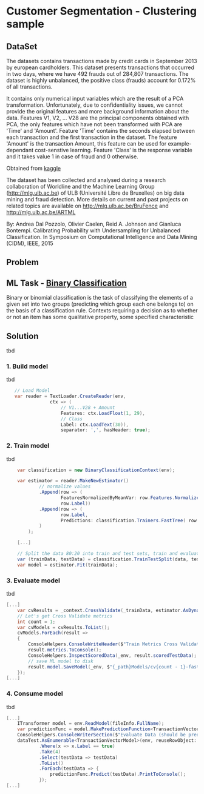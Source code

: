 # Customer Segmentation - Clustering sample

## DataSet

The datasets contains transactions made by credit cards in September 2013 by european cardholders. This dataset presents transactions that occurred in two days, where we have 492 frauds out of 284,807 transactions. The dataset is highly unbalanced, the positive class (frauds) account for 0.172% of all transactions.

It contains only numerical input variables which are the result of a PCA transformation. Unfortunately, due to confidentiality issues, we cannot provide the original features and more background information about the data. Features V1, V2, ... V28 are the principal components obtained with PCA, the only features which have not been transformed with PCA are 'Time' and 'Amount'. Feature 'Time' contains the seconds elapsed between each transaction and the first transaction in the dataset. The feature 'Amount' is the transaction Amount, this feature can be used for example-dependant cost-senstive learning. Feature 'Class' is the response variable and it takes value 1 in case of fraud and 0 otherwise.

Obtained from [kaggle](https://www.kaggle.com/mlg-ulb/creditcardfraud)

The dataset has been collected and analysed during a research collaboration of Worldline and the Machine Learning Group (http://mlg.ulb.ac.be) of ULB (Université Libre de Bruxelles) on big data mining and fraud detection. More details on current and past projects on related topics are available on http://mlg.ulb.ac.be/BruFence and http://mlg.ulb.ac.be/ARTML

By: Andrea Dal Pozzolo, Olivier Caelen, Reid A. Johnson and Gianluca Bontempi. Calibrating Probability with Undersampling for Unbalanced Classification. In Symposium on Computational Intelligence and Data Mining (CIDM), IEEE, 2015

## Problem

## ML Task - [Binary Classification](https://en.wikipedia.org/wiki/Binary_classification)

Binary or binomial classification is the task of classifying the elements of a given set into two groups (predicting which group each one belongs to) on the basis of a classification rule. Contexts requiring a decision as to whether or not an item has some qualitative property, some specified characteristic
  

## Solution
tbd

### 1. Build model
tbd

`````csharp
   // Load Model
   var reader = TextLoader.CreateReader(env,
                ctx => (
                    // V1...V28 + Amount
                    Features: ctx.LoadFloat(1, 29),
                    // Class
                    Label: ctx.LoadText(30)),
                    separator: ',', hasHeader: true);
`````

### 2. Train model
tbd

`````csharp
    var classification = new BinaryClassificationContext(env);

    var estimator = reader.MakeNewEstimator()
            // normalize values
            .Append(row => (
                    FeaturesNormalizedByMeanVar: row.Features.NormalizeByMeanVar(),
                    row.Label))
            .Append(row => (
                    row.Label,
                    Predictions: classification.Trainers.FastTree( row.Label, row.FeaturesNormalizedByMeanVar)
            )
        );

    [...]

    // Split the data 80:20 into train and test sets, train and evaluate.
    var (trainData, testData) = classification.TrainTestSplit(data, testFraction: 0.2);
    var model = estimator.Fit(trainData);
`````

### 3. Evaluate model
tbd

`````csharp
[...]
    var cvResults = _context.CrossValidate(_trainData, estimator.AsDynamic, labelColumn: "Label", numFolds: numFolds);
    // Let's get Cross Validate metrics           
    int count = 1;
    var cvModels = cvResults.ToList();
    cvModels.ForEach(result =>
    {
        ConsoleHelpers.ConsoleWriteHeader($"Train Metrics Cross Validate [{count++}/{numFolds}]:");
        result.metrics.ToConsole();
        ConsoleHelpers.InspectScoredData(_env, result.scoredTestData);
        // save ML model to disk
        result.model.SaveModel(_env, $"{_path}Models/cv{count - 1}-fastTree.ML");
    });
[...]
`````

### 4. Consume model
tbd

`````csharp
[...]
    ITransformer model = env.ReadModel(fileInfo.FullName);
    var predictionFunc = model.MakePredictionFunction<TransactionVectorModel, TransactionEstimatorModel>(env);
    ConsoleHelpers.ConsoleWriterSection($"Evaluate Data (should be predicted true):");
    dataTest.AsEnumerable<TransactionVectorModel>(env, reuseRowObject: false)
            .Where(x => x.Label == true)
            .Take(4)
            .Select(testData => testData)
            .ToList()
            .ForEach(testData => {
                predictionFunc.Predict(testData).PrintToConsole();
            });
[...]
`````
